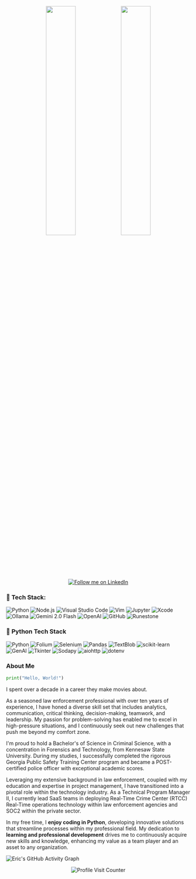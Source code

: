 <div align="center">
  <img src="https://github-readme-stats.vercel.app/api?username=ericmaddox&show_icons=true&theme=tokyonight&rank_icon=github" width="40%" />
  <img src="https://github-readme-stats.vercel.app/api/top-langs/?username=ericmaddox&theme=tokyonight" width="40%" />
</div>


<div align="center">
  <a href="https://www.linkedin.com/in/ericmaddox270/" target="_blank">
    <img src="https://img.shields.io/badge/Follow%20me%20on-LinkedIn-0A66C2?style=for-the-badge&logo=linkedin&logoColor=white" alt="Follow me on LinkedIn">
  </a>
</div>

### 🚀 **Tech Stack:**
![Python](https://img.shields.io/badge/-Python-3776AB?style=flat-square&logo=python&logoColor=white)
![Node.js](https://img.shields.io/badge/-Node.js-339933?style=flat-square&logo=node.js&logoColor=white)
![Visual Studio Code](https://img.shields.io/badge/-Visual%20Studio%20Code-0078D4?style=flat-square&logo=visual-studio-code&logoColor=white)
![Vim](https://img.shields.io/badge/-Vim-019733?style=flat-square&logo=vim&logoColor=white)
![Jupyter](https://img.shields.io/badge/-Jupyter-F37626?style=flat-square&logo=jupyter&logoColor=white)
![Xcode](https://img.shields.io/badge/-Xcode-147EFB?style=flat-square&logo=xcode&logoColor=white)
![Ollama](https://img.shields.io/badge/-Ollama-FF5733?style=flat-square&logo=ollama&logoColor=white)
![Gemini 2.0 Flash](https://img.shields.io/badge/-Gemini%202.0%20Flash-4B9CD3?style=flat-square&logo=gemini&logoColor=white)
![OpenAI](https://img.shields.io/badge/-OpenAI-000000?style=flat-square&logo=openai&logoColor=white)
![GitHub](https://img.shields.io/badge/-GitHub-181717?style=flat-square&logo=github&logoColor=white)
![Runestone](https://img.shields.io/badge/-Runestone-008C4B?style=flat-square&logo=runestone&logoColor=white)


### 🐍 **Python Tech Stack**
![Python](https://img.shields.io/badge/Python-3776AB?style=for-the-badge&logo=python&logoColor=white)
![Folium](https://img.shields.io/badge/Folium-77B829?style=for-the-badge&logo=python&logoColor=white)
![Selenium](https://img.shields.io/badge/Selenium-43B02A?style=for-the-badge&logo=selenium&logoColor=white)
![Pandas](https://img.shields.io/badge/Pandas-150458?style=for-the-badge&logo=pandas&logoColor=white)
![TextBlob](https://img.shields.io/badge/TextBlob-FF6347?style=for-the-badge&logo=python&logoColor=white)
![scikit-learn](https://img.shields.io/badge/scikit--learn-F7931E?style=for-the-badge&logo=scikit-learn&logoColor=white)
![GenAI](https://img.shields.io/badge/GenAI-007ACC?style=for-the-badge&logo=python&logoColor=white)
![Tkinter](https://img.shields.io/badge/Tkinter-0078D7?style=for-the-badge&logo=python&logoColor=white)
![Sodapy](https://img.shields.io/badge/Sodapy-DA4A14?style=for-the-badge&logo=python&logoColor=white)
![aiohttp](https://img.shields.io/badge/aiohttp-61DAFB?style=for-the-badge&logo=python&logoColor=white)
![dotenv](https://img.shields.io/badge/dotenv-000000?style=for-the-badge&logo=dotenv&logoColor=green)


### About Me

```python
print("Hello, World!")
```

I spent over a decade in a career they make movies about. 

As a seasoned law enforcement professional with over ten years of experience, I have 
honed a diverse skill set that includes analytics, communication, critical thinking, 
decision-making, teamwork, and leadership. My passion for problem-solving 
has enabled me to excel in high-pressure situations, and I continuously 
seek out new challenges that push me beyond my comfort zone.

I'm proud to hold a Bachelor's of Science in Criminal Science, with a 
concentration in Forensics and Technology, from Kennesaw State University. 
During my studies, I successfully completed the rigorous Georgia Public 
Safety Training Center program and became a POST-certified police officer 
with exceptional academic scores.

Leveraging my extensive background in law enforcement, coupled with my 
education and expertise in project management, I have transitioned into 
a pivotal role within the technology industry. As a Technical Program 
Manager II, I currently lead SaaS teams in deploying Real-Time Crime Center 
(RTCC) Real-Time operations technology within law enforcement agencies 
and SOC2 within the private sector.

In my free time, I **enjoy coding in Python**, developing innovative 
solutions that streamline processes within my professional field. My 
dedication to **learning and professional development** drives me to 
continuously acquire new skills and knowledge, enhancing my value as a 
team player and an asset to any organization.

![Eric's GitHub Activity Graph](https://github-readme-activity-graph.vercel.app/graph?username=ericmaddox&bg_color=1a1b27&color=70a5fd&line=70a5fd&point=34d399&area=true&hide_border=true&custom_title=Eric's%20GitHub%20Activity%20Graph)

<div align="center">
  <img src="https://komarev.com/ghpvc/?username=ericmaddox&style=for-the-badge&color=ff6b81&labelColor=9b59b6" alt="Profile Visit Counter" />
</div>

<!---
ericmaddox/ericmaddox is a ✨ special ✨ repository because its `README.md` (this file) appears on your GitHub profile.
You can click the Preview link to take a look at your changes.
--->
